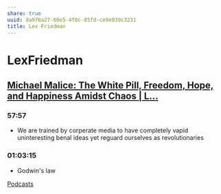 ```yaml
---
share: true
uuid: da976a27-60e5-4f0c-85fd-ce9e039c3231
title: Lex Friedman
---
```

# LexFriedman
[Michael Malice: The White Pill, Freedom, Hope, and Happiness Amidst Chaos | L...](https://www.youtube.com/watch?v=uykM3NhJbso&t=734s)
--------------------------------------------------------------------------------------------------------------------------------------

### 57:57

*   We are trained by corperate media to have completely vapid uninteresting benal ideas yet reguard ourselves as revolutionaries

### 01:03:15

*   Godwin's law

[Podcasts](../Podcasts)